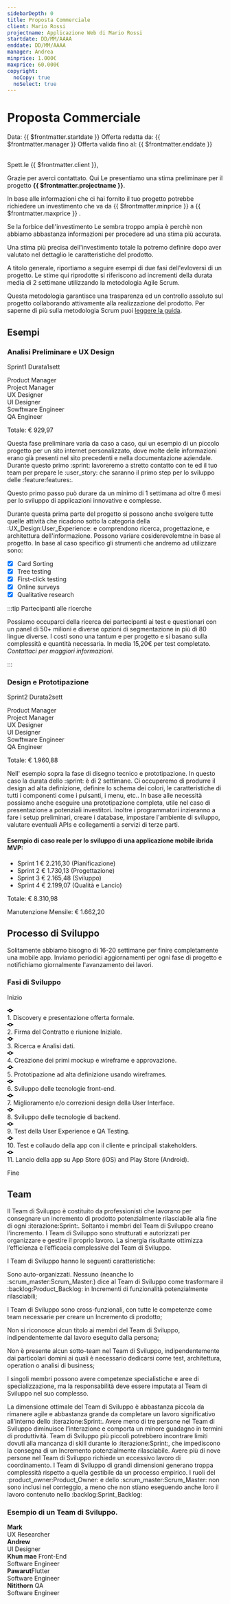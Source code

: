 ```yaml
---
sidebarDepth: 0
title: Proposta Commerciale
client: Mario Rossi
projectname: Applicazione Web di Mario Rossi
startdate: DD/MM/AAAA
enddate: DD/MM/AAAA
manager: Andrea
minprice: 1.000€
maxprice: 60.000€
copyright:
  noCopy: true
  noSelect: true
---
```


# Proposta Commerciale

<div class="Header d-flex flex-justify-between">
<span class="Header-item text-center f6"> Data: {{ $frontmatter.startdate }} </span>
<span class="Header-item text-center f6"> Offerta redatta da: {{ $frontmatter.manager }} </span>
<span class="Header-item text-center f6"> Offerta valida fino al:  {{ $frontmatter.enddate }} </span>
</div><br>


Spett.le {{ $frontmatter.client }},

Grazie per averci contattato.
Qui Le presentiamo una stima preliminare per il progetto **{{ $frontmatter.projectname }}**.

In base alle informazioni che ci hai fornito il tuo progetto potrebbe richiedere un investimento che va da
<span title="minimum" class="Label bg-green">{{ $frontmatter.minprice }}</span> a <span title="maximum" class="Label bg-red">{{ $frontmatter.maxprice }}</span> .

Se la forbice dell'investimento Le sembra troppo ampia è perchè non abbiamo abbastanza informazioni per procedere ad una stima più accurata.

Una stima più precisa dell'investimento totale la potremo definire dopo aver valutato nel dettaglio le caratteristiche del prodotto.

A titolo generale, riportiamo a seguire esempi di due fasi dell'evloversi di un progetto.
Le stime qui riprodotte si riferiscono ad incrementi della durata media di 2 settimane utilizzando la metodologia Agile Scrum.

Questa metodologia garantisce una trasparenza ed un controllo assoluto sul progetto collaborando attivamente alla realizzazione del prodotto.
Per saperne di più sulla metodologia Scrum puoi [leggere la guida](/scrum/).


## Esempi

### Analisi Preliminare e UX Design

<div class="Box box-shadow my-4">
  <div class="Box-header">
    <p>
      <span class="f6-light text-small float-left">Sprint<span class="Counter ml-1">1</span></span>
      <span class="f6-light  text-small float-right">Durata<span class="Counter ml-1">1sett</span></span>
    </p>
</div>

<div class="Box-body py-4">
    <span class="text-small text-gray mr-2">Product Manager</span>
    <span class="Progress" style="width: 300px">
        <div class="bg-green" style="width: 80%"></div>
    </span>
    <span class="text-small text-gray mr-2">Project Manager</span>
    <span class="Progress" style="width: 300px">
        <div class="bg-green" style="width: 30%"></div>
    </span>
    <span class="text-small text-gray mr-2">UX Designer</span>
    <span class="Progress" style="width: 300px">
        <div class="bg-green" style="width: 100%"></div>
    </span>
        <span class="text-small text-gray mr-2">UI Designer</span>
    <span class="Progress" style="width: 300px">
        <div class="bg-green" style="width: 20%"></div>
    </span>
    <span class="text-small text-gray mr-2">Sowftware Engineer</span>
    <span class="Progress" style="width: 300px">
        <div class="bg-green" style="width: 10%"></div>
    </span>
    <span class="text-small text-gray mr-2">QA Engineer</span>
    <span class="Progress" style="width: 300px">
        <div class="bg-green" style="width: 15%"></div>
    </span>
</div>
<div class="Box-footer text-right">
    <p class="Label Label--outline">Totale:  € 929,97</p>
  </div>
</div>

Questa fase preliminare varia da caso a caso, qui un esempio di un piccolo progetto per un sito internet personalizzato, dove molte delle informazioni erano già presenti nel sito precedenti e nella documentazione aziendale. Durante questo primo :sprint: lavoreremo a stretto contatto con te ed il tuo team per prepare le :user_story: che saranno il primo step per lo sviluppo delle :feature:features:.

Questo primo passo può durare da un minimo di 1 settimana ad oltre 6 mesi per lo sviluppo di applicazioni innovative e complesse.

Durante questa prima parte del progetto si possono anche svolgere tutte quelle attività che ricadono sotto la categoria della :UX_Design:User_Experience: e comprendono ricerca, progettazione, e architettura dell'informazione. Possono variare cosiderevolemtne in base al progetto. In base al caso specifico gli strumenti che andremo ad utilizzare sono:

- [x] Card Sorting
- [x] Tree testing
- [x] First-click testing
- [x] Online surveys
- [x] Qualitative research

:::tip Partecipanti alle ricerche

Possiamo occuparci della ricerca dei partecipanti ai test e questionari con un panel di 50+ milioni e diverse opzioni di segmentazione in più di 80 lingue diverse. I costi sono una tantum e per progetto e si basano sulla complessità e quantità necessaria. In media 15,20€ per test completato. _Contattaci per maggiori informazioni_.

:::

### Design e Prototipazione

<div class="Box box-shadow my-4">
  <div class="Box-header">
    <p><span class="f6-light text-small float-left">Sprint<span class="Counter ml-1">2</span></span>
    <span class="f6-light  text-small float-right">Durata<span class="Counter ml-1">2sett</span></span></p>
  </div>
  <div class="Box-body py-4">
      <span class="text-small text-gray mr-2">Product Manager</span>
      <span class="Progress" style="width: 300px">
          <div class="bg-green" style="width: 20%"></div>
      </span>
      <span class="text-small text-gray mr-2">Project Manager</span>
      <span class="Progress" style="width: 300px">
          <div class="bg-green" style="width: 50%"></div>
      </span>
      <span class="text-small text-gray mr-2">UX Designer</span>
      <span class="Progress" style="width: 300px">
          <div class="bg-green" style="width: 20%"></div>
      </span>
          <span class="text-small text-gray mr-2">UI Designer</span>
      <span class="Progress" style="width: 300px">
          <div class="bg-green" style="width: 100%"></div>
      </span>
      <span class="text-small text-gray mr-2">Sowftware Engineer</span>
      <span class="Progress" style="width: 300px">
          <div class="bg-green" style="width: 5%"></div>
      </span>
      <span class="text-small text-gray mr-2">QA Engineer</span>
      <span class="Progress" style="width: 300px">
          <div class="bg-green" style="width: 15%"></div>
      </span>
    <div class="Box-footer text-right">
      <p class="Label Label--outline">Totale:   € 1.960,88</p>
    </div>
  </div>
</div>

Nell' esempio sopra la fase di disegno tecnico e prototipazione. In questo caso la durata dello :sprint: è di 2 settimane. Ci occuperemo di produrre il design ad alta definizione, definire lo schema dei colori, le caratteristiche di tutti i componenti come i pulsanti, i menu, etc.. In base alle necessità possiamo anche eseguire una prototipazione completa, utile nel caso di presentazione a potenziali investitori. Inoltre i programmatori inzieranno a fare i setup preliminari, creare i database, impostare l'ambiente di sviluppo, valutare eventuali APIs e collegamenti a servizi di terze parti.

#### Esempio di caso reale per lo sviluppo di una applicazione mobile ibrida MVP:

<div class="Box box-shadow my-4">
    <ul>
      <li class="Box-row">
        <span title="Label: dark gray label" class="Label Label--gray float-right">Sprint 1</span>
        <span class="text-small text-gray">€ 2.216,30 (Pianificazione)</span>
      </li>
      <li class="Box-row">
      <span title="Label: dark gray label" class="Label Label--gray float-right">Sprint 2</span>
        <span class="text-small text-gray">€ 1.730,13 (Progettazione)</span>
      </li>
      <li class="Box-row">
      <span title="Label: dark gray label" class="Label Label--gray float-right">Sprint 3</span>
        <span class="text-small text-gray">€ 2.165,48 (Sviluppo)</span>
      </li>
      <li class="Box-row">
      <span title="Label: dark gray label" class="Label Label--gray float-right">Sprint 4</span>
        <span class="text-small text-gray">€ 2.199,07 (Qualità e Lancio)</span>
      </li>
    </ul>
  <div class="Box-footer my-2">
    <p class="Label Label--outline">Totale:   € 8.310,98</p>
    <p class="Label Label--outline float-right">Manutenzione Mensile: € 1.662,20</p>
  </div>
</div>

## Processo di Sviluppo

Solitamente abbiamo bisogno di 16-20 settimane per finire completamente una mobile app.
Inviamo periodici aggiornamenti per ogni fase di progetto e notifichiamo giornalmente l'avanzamento dei lavori.

### Fasi di Sviluppo

<span class="Counter bg-green text-white">Inizio</span>

<div class="TimelineItem TimelineItem--condensed">
<div class="TimelineItem-badge">
<svg class="octicon octicon-git-commit" viewBox="0 0 14 16" version="1.1" width="14" height="16" aria-hidden="true">
<path fill-rule="evenodd" d="M10.86 7c-.45-1.72-2-3-3.86-3-1.86 0-3.41 1.28-3.86 3H0v2h3.14c.45 1.72 2 3 3.86 3 1.86 0 3.41-1.28 3.86-3H14V7h-3.14zM7 10.2c-1.22 0-2.2-.98-2.2-2.2 0-1.22.98-2.2 2.2-2.2 1.22 0 2.2.98 2.2 2.2 0 1.22-.98 2.2-2.2 2.2z"></path>
</svg>
</div>
<div class="TimelineItem-body">
1. Discovery e presentazione offerta formale.
</div>
</div>
<div class="TimelineItem TimelineItem--condensed">
<div class="TimelineItem-badge">
<svg class="octicon octicon-git-commit" viewBox="0 0 14 16" version="1.1" width="14" height="16" aria-hidden="true">
<path fill-rule="evenodd" d="M10.86 7c-.45-1.72-2-3-3.86-3-1.86 0-3.41 1.28-3.86 3H0v2h3.14c.45 1.72 2 3 3.86 3 1.86 0 3.41-1.28 3.86-3H14V7h-3.14zM7 10.2c-1.22 0-2.2-.98-2.2-2.2 0-1.22.98-2.2 2.2-2.2 1.22 0 2.2.98 2.2 2.2 0 1.22-.98 2.2-2.2 2.2z"></path>
</svg>
</div>
<div class="TimelineItem-body">
2. Firma del Contratto e riunione Iniziale.
</div>
</div>
<div class="TimelineItem TimelineItem--condensed">
<div class="TimelineItem-badge">
<svg class="octicon octicon-git-commit" viewBox="0 0 14 16" version="1.1" width="14" height="16" aria-hidden="true">
<path fill-rule="evenodd" d="M10.86 7c-.45-1.72-2-3-3.86-3-1.86 0-3.41 1.28-3.86 3H0v2h3.14c.45 1.72 2 3 3.86 3 1.86 0 3.41-1.28 3.86-3H14V7h-3.14zM7 10.2c-1.22 0-2.2-.98-2.2-2.2 0-1.22.98-2.2 2.2-2.2 1.22 0 2.2.98 2.2 2.2 0 1.22-.98 2.2-2.2 2.2z"></path>
</svg>
</div>
<div class="TimelineItem-body">
3. Ricerca e Analisi dati.
</div>
</div>
<div class="TimelineItem TimelineItem--condensed">
<div class="TimelineItem-badge">
<svg class="octicon octicon-git-commit" viewBox="0 0 14 16" version="1.1" width="14" height="16" aria-hidden="true">
<path fill-rule="evenodd" d="M10.86 7c-.45-1.72-2-3-3.86-3-1.86 0-3.41 1.28-3.86 3H0v2h3.14c.45 1.72 2 3 3.86 3 1.86 0 3.41-1.28 3.86-3H14V7h-3.14zM7 10.2c-1.22 0-2.2-.98-2.2-2.2 0-1.22.98-2.2 2.2-2.2 1.22 0 2.2.98 2.2 2.2 0 1.22-.98 2.2-2.2 2.2z"></path>
</svg>
</div>
<div class="TimelineItem-body">
4. Creazione dei primi mockup e wireframe e approvazione.
</div>
</div>
<div class="TimelineItem TimelineItem--condensed">
<div class="TimelineItem-badge">
<svg class="octicon octicon-git-commit" viewBox="0 0 14 16" version="1.1" width="14" height="16" aria-hidden="true">
<path fill-rule="evenodd" d="M10.86 7c-.45-1.72-2-3-3.86-3-1.86 0-3.41 1.28-3.86 3H0v2h3.14c.45 1.72 2 3 3.86 3 1.86 0 3.41-1.28 3.86-3H14V7h-3.14zM7 10.2c-1.22 0-2.2-.98-2.2-2.2 0-1.22.98-2.2 2.2-2.2 1.22 0 2.2.98 2.2 2.2 0 1.22-.98 2.2-2.2 2.2z"></path>
</svg>
</div>
<div class="TimelineItem-body">
5.  Prototipazione ad alta definizione usando wireframes.
</div>
</div>
<div class="TimelineItem TimelineItem--condensed">
<div class="TimelineItem-badge">
<svg class="octicon octicon-git-commit" viewBox="0 0 14 16" version="1.1" width="14" height="16" aria-hidden="true">
<path fill-rule="evenodd" d="M10.86 7c-.45-1.72-2-3-3.86-3-1.86 0-3.41 1.28-3.86 3H0v2h3.14c.45 1.72 2 3 3.86 3 1.86 0 3.41-1.28 3.86-3H14V7h-3.14zM7 10.2c-1.22 0-2.2-.98-2.2-2.2 0-1.22.98-2.2 2.2-2.2 1.22 0 2.2.98 2.2 2.2 0 1.22-.98 2.2-2.2 2.2z"></path>
</svg>
</div>
<div class="TimelineItem-body">
6. Sviluppo delle tecnologie front-end.
</div>
</div>
<div class="TimelineItem TimelineItem--condensed">
<div class="TimelineItem-badge">
<svg class="octicon octicon-git-commit" viewBox="0 0 14 16" version="1.1" width="14" height="16" aria-hidden="true">
<path fill-rule="evenodd" d="M10.86 7c-.45-1.72-2-3-3.86-3-1.86 0-3.41 1.28-3.86 3H0v2h3.14c.45 1.72 2 3 3.86 3 1.86 0 3.41-1.28 3.86-3H14V7h-3.14zM7 10.2c-1.22 0-2.2-.98-2.2-2.2 0-1.22.98-2.2 2.2-2.2 1.22 0 2.2.98 2.2 2.2 0 1.22-.98 2.2-2.2 2.2z"></path>
</svg>
</div>
<div class="TimelineItem-body">
7. Miglioramento e/o correzioni design della User Interface.
</div>
</div>
<div class="TimelineItem TimelineItem--condensed">
<div class="TimelineItem-badge">
<svg class="octicon octicon-git-commit" viewBox="0 0 14 16" version="1.1" width="14" height="16" aria-hidden="true">
<path fill-rule="evenodd" d="M10.86 7c-.45-1.72-2-3-3.86-3-1.86 0-3.41 1.28-3.86 3H0v2h3.14c.45 1.72 2 3 3.86 3 1.86 0 3.41-1.28 3.86-3H14V7h-3.14zM7 10.2c-1.22 0-2.2-.98-2.2-2.2 0-1.22.98-2.2 2.2-2.2 1.22 0 2.2.98 2.2 2.2 0 1.22-.98 2.2-2.2 2.2z"></path>
</svg>
</div>
<div class="TimelineItem-body">
8. Sviluppo delle tecnologie di backend.
</div>
</div>
<div class="TimelineItem TimelineItem--condensed">
<div class="TimelineItem-badge">
<svg class="octicon octicon-git-commit" viewBox="0 0 14 16" version="1.1" width="14" height="16" aria-hidden="true">
<path fill-rule="evenodd" d="M10.86 7c-.45-1.72-2-3-3.86-3-1.86 0-3.41 1.28-3.86 3H0v2h3.14c.45 1.72 2 3 3.86 3 1.86 0 3.41-1.28 3.86-3H14V7h-3.14zM7 10.2c-1.22 0-2.2-.98-2.2-2.2 0-1.22.98-2.2 2.2-2.2 1.22 0 2.2.98 2.2 2.2 0 1.22-.98 2.2-2.2 2.2z"></path>
</svg>
</div>
<div class="TimelineItem-body">
9. Test della User Experience e QA Testing.
</div>
</div>
<div class="TimelineItem TimelineItem--condensed">
<div class="TimelineItem-badge">
<svg class="octicon octicon-git-commit" viewBox="0 0 14 16" version="1.1" width="14" height="16" aria-hidden="true">
<path fill-rule="evenodd" d="M10.86 7c-.45-1.72-2-3-3.86-3-1.86 0-3.41 1.28-3.86 3H0v2h3.14c.45 1.72 2 3 3.86 3 1.86 0 3.41-1.28 3.86-3H14V7h-3.14zM7 10.2c-1.22 0-2.2-.98-2.2-2.2 0-1.22.98-2.2 2.2-2.2 1.22 0 2.2.98 2.2 2.2 0 1.22-.98 2.2-2.2 2.2z"></path>
</svg>
</div>
<div class="TimelineItem-body">
10. Test e collaudo della app con il cliente e principali stakeholders.
</div>
</div>
<div class="TimelineItem TimelineItem--condensed">
<div class="TimelineItem-badge">
<svg class="octicon octicon-git-commit" viewBox="0 0 14 16" version="1.1" width="14" height="16" aria-hidden="true">
<path fill-rule="evenodd" d="M10.86 7c-.45-1.72-2-3-3.86-3-1.86 0-3.41 1.28-3.86 3H0v2h3.14c.45 1.72 2 3 3.86 3 1.86 0 3.41-1.28 3.86-3H14V7h-3.14zM7 10.2c-1.22 0-2.2-.98-2.2-2.2 0-1.22.98-2.2 2.2-2.2 1.22 0 2.2.98 2.2 2.2 0 1.22-.98 2.2-2.2 2.2z"></path>
</svg>
</div>
<div class="TimelineItem-body">
11. Lancio della app su App Store (iOS) and Play Store (Android).
</div>
</div>

<span class="Counter bg-red text-white">Fine</span>

## Team

Il Team di Sviluppo è costituito da professionisti che lavorano per consegnare un incremento di prodotto potenzialmente rilasciabile alla fine di ogni :iterazione:Sprint:. Soltanto i membri del Team di Sviluppo creano l’incremento. I Team di Sviluppo sono strutturati e autorizzati per organizzare e gestire il proprio lavoro. La sinergia risultante ottimizza l’efficienza e l’efficacia complessive del Team di Sviluppo.

I Team di Sviluppo hanno le seguenti caratteristiche:

Sono auto-organizzati. Nessuno (neanche lo :scrum_master:Scrum_Master:) dice al Team di Sviluppo come trasformare il :backlog:Product_Backlog: in Incrementi di funzionalità potenzialmente rilasciabili;

I Team di Sviluppo sono cross-funzionali, con tutte le competenze come team necessarie per creare un Incremento di prodotto;

Non si riconosce alcun titolo ai membri del Team di Sviluppo, indipendentemente dal lavoro eseguito dalla persona;

Non è presente alcun sotto-team nel Team di Sviluppo, indipendentemente dai particolari domini ai quali è necessario dedicarsi come test, architettura, operation o analisi di business;

I singoli membri possono avere competenze specialistiche e aree di specializzazione, ma la responsabilità deve essere imputata al Team di Sviluppo nel suo complesso.

La dimensione ottimale del Team di Sviluppo è abbastanza piccola da rimanere agile e abbastanza grande da completare un lavoro significativo all’interno dello :iterazione:Sprint:. Avere meno di tre persone nel Team di Sviluppo diminuisce l’interazione e comporta un minore guadagno in termini di produttività. Team di Sviluppo più piccoli potrebbero incontrare limiti dovuti alla mancanza di skill durante lo :iterazione:Sprint:, che impediscono la consegna di un Incremento potenzialmente rilasciabile. Avere più di nove persone nel Team di Sviluppo richiede un eccessivo lavoro di coordinamento. I Team di Sviluppo di grandi dimensioni generano troppa complessità rispetto a quella gestibile da un processo empirico. I ruoli del :product_owner:Product_Owner: e dello :scrum_master:Scrum_Master: non sono inclusi nel conteggio, a meno che non stiano eseguendo anche loro il lavoro contenuto nello :backlog:Sprint_Backlog:

### Esempio di un Team di Sviluppo.

<div class="Box Box--condensed  my-6">
  <div class="Box-row d-flex flex-items-center">
    <div class="flex-auto">
      <strong>Mark</strong>
      <div class="text-small text-gray-light">
        UX Researcher
      </div>
    </div>
  </div>
  <div class="Box-row d-flex flex-items-center">
    <div class="flex-auto">
      <strong>Andrew</strong>
      <div class="text-small text-gray-light">
        UI Designer
      </div>
    </div>
  </div>
  <div class="Box-row d-flex flex-items-center">
    <div class="flex-auto">
      <strong>Khun mae</strong> <span class="Label bg-gray text-gray px-2 float-right">Front-End</span> 
      <div class="text-small text-gray-light">
        Software Engineer
      </div>
    </div>
  </div>
    <div class="Box-row d-flex flex-items-center">
    <div class="flex-auto">
      <strong>Pawarut</strong><span class="Label bg-gray text-gray px-2 float-right">Flutter</span>
      <div class="text-small text-gray-light">
        Software Engineer
      </div>
    </div>
  </div>
      <div class="Box-row d-flex flex-items-center">
    <div class="flex-auto">
      <strong>Nitithorn</strong> <span class="Label bg-gray text-gray px-2 float-right">QA</span>
      <div class="text-small text-gray-light">
        Software Engineer
      </div>
    </div>
  </div>
</div>
